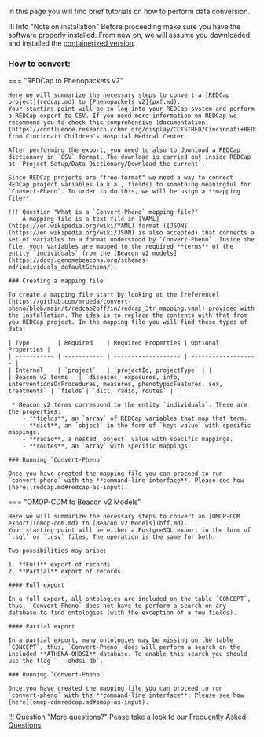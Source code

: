 In this page you will find brief tutorials on how to perform data conversion.

!!! Info "Note on installation"
    Before proceeding make sure you have the software properly installed. From now on, we will assume you downloaded and installed the [containerized version](https://github.com/mrueda/convert-pheno#containerized).

### How to convert:

=== "REDCap to Phenopackets v2"

    Here we will summarize the necessary steps to convert a [REDCap project](redcap.md) to [Phenopackets v2](pxf.md). 
    Your starting point will be to log into your REDCap system and perform a REDCap export to CSV. If you need more information on REDCap we recommend you to check this comprehensive [documentation](https://confluence.research.cchmc.org/display/CCTSTRED/Cincinnati+REDCap+Resource+Center) from Cincinnati Children's Hospital Medical Center.

    After performing the export, you need to also to download a REDCap dictionary in `CSV` format. The download is carried out inside REDCap at `Project Setup/Data Dictionary/Download the current`.

    Since REDCap projects are "free-format" we need a way to connect REDCap project variables (a.k.a., fields) to something meaningful for `Convert-Pheno`. In order to do this, we will be usign a **mapping file**.

    !!! Question "What is a `Convert-Pheno` mapping file?"
        A mapping file is a text file in [YAML](https://en.wikipedia.org/wiki/YAML) format ([JSON](https://en.wikipedia.org/wiki/JSON) is also accepted) that connects a set of variables to a format understood by `Convert-Pheno`. Inside the file, your variables are mapped to the required **terms** of the entity `individuals` from the [Beacon v2 models](https://docs.genomebeacons.org/schemas-md/individuals_defaultSchema/).

    ### Creating a mapping file

    To create a mapping file start by looking at the [reference](https://github.com/mrueda/convert-pheno/blob/main/t/redcap2bff/in/redcap_3tr_mapping.yaml) provided with the installation. The idea is to replace the contents with that from you REDCap project. In the mapping file you will find these types of data:

    | Type        | Required    | Required Properties | Optional Properties |
    | ----------- | ----------- | ------------------- | ------------------- |
    | Internal    | `project`   | `projectId, projectType` | |
    | Beacon v2 terms   | `diseases, exposures, info, interventionsOrProcedures, measures, phenotypicFeatures, sex, treatments` | `fields`| `dict, radio, routes` |

     * Beacon v2 terms correspond to the entity `individuals`. These are the properties:
        - **fields**, an `array` of REDCap variables that map that term.
        - **dict**, an `object` in the form of `key: value` with specific mappings.
        - **radio**, a nested `object` value with specific mappings.
        - **routes**, an `array` with specific mappings.

    ### Running `Convert-Pheno`

    Once you have created the mapping file you can proceed to run `convert-pheno` with the **command-line interface**. Please see how [here](redcap.md#redcap-as-input).
 
=== "OMOP-CDM to Beacon v2 Models"

    Here we will summarize the necessary steps to convert an [OMOP-CDM export](omop-cdm.md) to [Beacon v2 Models](bff.md).
    Your starting point will be either a PostgreSQL export in the form of `.sql` or `.csv` files. The operation is the same for both.

    Two possibilities may arise:

    1. **Full** export of records.
    2. **Partial** export of records.

    #### Full export 

    In a full export, all ontologies are included on the table `CONCEPT`, thus, `Convert-Pheno` does not have to perform a search on any database to find ontologies (with the exception of a few fields).

    #### Partial export

    In a partial export, many ontologies may be missing on the table `CONCEPT`, thus, `Convert-Pheno` does will perform a search on the included **ATHENA-OHDSI** database. To enable this search you should use the flag `---ohdsi-db`.

    ### Running `Convert-Pheno`

    Once you have created the mapping file you can proceed to run `convert-pheno` with the **command-line interface**. Please see how [here](omop-cdmredcap.md#omop-as-input).

!!! Question "More questions?"
    Pease take a look to our [Frequently Asked Questions](faq.md).

